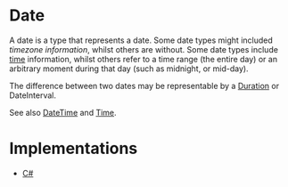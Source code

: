 # Date

A date is a type that represents a date. Some date types might included _timezone information_, whilst others are without. Some date types include [time][type-time] information, whilst others refer to a time range (the entire day) or an arbitrary moment during that day (such as midnight, or mid-day).

The difference between two dates may be representable by a [Duration][type-duration] or DateInterval.

See also [DateTime][type-datetime] and [Time][type-time].

# Implementations

- [C#][implementation-csharp]

[type-datetime]: ./datetime.md
[type-duration]: ./duration.md
[type-time]: ./time.md
[implementation-csharp]: ../../languages/csharp/exercises/concept/dates/.docs/introduction.md
